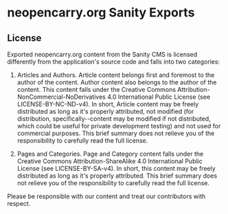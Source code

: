 # neopencarry.org Sanity Exports

## License

Exported neopencarry.org content from the Sanity CMS is licensed differently from the application's source code and falls into two categories:

1. Articles and Authors. Article content belongs first and foremost to the author of the content. Author content also belongs to the author of the content. This content falls under the Creative Commons Attribution-NonCommercial-NoDerivatives 4.0 International Public License (see LICENSE-BY-NC-ND-v4). In short, Article content may be freely distributed as long as it's properly attributed, not modified (for distribution, specifically--content may be modified if not distributed, which could be useful for private development testing) and not used for commercial purposes. This brief summary does not relieve you of the responsibility to carefully read the full license.

2. Pages and Categories. Page and Category content falls under the Creative Commons Attribution-ShareAlike 4.0 International Public License (see LICENSE-BY-SA-v4). In short, this content may be freely distributed as long as it's properly attributed. This brief summary does not relieve you of the responsibility to carefully read the full license.

Please be responsible with our content and treat our contributors with respect.